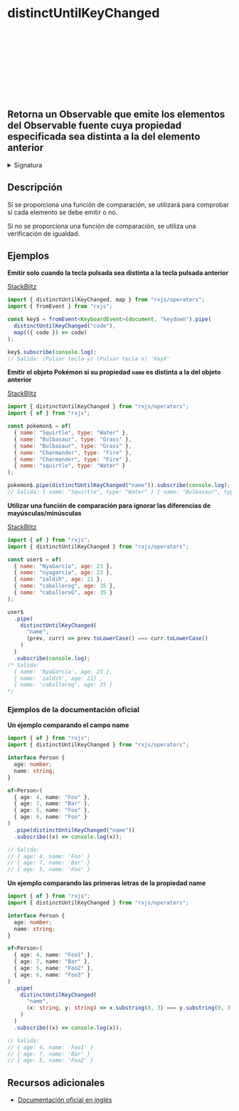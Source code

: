 <div class="page-heading">

# distinctUntilKeyChanged

<a target="_blank" href="https://github.com/ReactiveX/rxjs/blob/master/src/internal/operators/distinctUntilKeyChanged.ts">
<svg>
  <use xlink:href="/assets/icons/github.svg#github"></use>
</svg>
</a>
</div>

<h2 class="subtitle"> Retorna un Observable que emite los elementos del Observable fuente cuya propiedad especificada sea distinta a la del elemento anterior
</h2>

<details>
<summary>Signatura</summary>

### Firma

`distinctUntilKeyChanged<T, K extends keyof T>(key: K, compare?: (x: T[K], y: T[K]) => boolean): MonoTypeOperatorFunction<T>`

### Parámetros

<table>
<tr><td>key</td><td>Clave de la propiedad del objeto que se desea comparar.</td></tr>
<tr><td>compare</td><td>Opcional. El valor por defecto es <code>undefined</code>.
Función de comparación opcional que se utiliza para comprobar si un elemento es distinto al elemento anterior.</td></tr>

</table>

### Retorna

`MonoTypeOperatorFunction<T>`: Un Observable that emite elementos del Observable fuente si la propiedad especificada es distinta a la del elemento anterior.

</details>

## Descripción

Si se proporciona una función de comparación, se utilizará para comprobar si cada elemento se debe emitir o no.

Si no se proporciona una función de comparación, se utiliza una verificación de igualdad.

## Ejemplos

**Emitir solo cuando la tecla pulsada sea distinta a la tecla pulsada anterior**

<a target="_blank" href="https://stackblitz.com/edit/rxjs-distinctuntilkeychanged-1?file=index.ts">StackBlitz</a>

```typescript
import { distinctUntilKeyChanged, map } from "rxjs/operators";
import { fromEvent } from "rxjs";

const key$ = fromEvent<KeyboardEvent>(document, "keydown").pipe(
  distinctUntilKeyChanged("code"),
  map(({ code }) => code)
);

key$.subscribe(console.log);
// Salida: (Pulsar tecla y) (Pulsar tecla x) 'KeyX'
```

**Emitir el objeto Pokémon si su propiedad `name` es distinta a la del objeto anterior**

<a target="_blank" href="https://stackblitz.com/edit/rxjs-distinctuntilkeychanged-2?file=index.ts">StackBlitz</a>

```javascript
import { distinctUntilKeyChanged } from "rxjs/operators";
import { of } from "rxjs";

const pokemon$ = of(
  { name: "Squirtle", type: "Water" },
  { name: "Bulbasaur", type: "Grass" },
  { name: "Bulbasaur", type: "Grass" },
  { name: "Charmander", type: "Fire" },
  { name: "Charmander", type: "Fire" },
  { name: "squirtle", type: "Water" }
);

pokemon$.pipe(distinctUntilKeyChanged("name")).subscribe(console.log);
// Salida: { name: "Squirtle", type: "Water" } { name: "Bulbasaur", type: "Grass" } { name: "Charmander", type: "Fire" }
```

**Utilizar una función de comparación para ignorar las diferencias de mayúsculas/minúsculas**

<a target="_blank" href="https://stackblitz.com/edit/rxjs-distinctuntilkeychanged-3?file=index.ts">StackBlitz</a>

```javascript
import { of } from "rxjs";
import { distinctUntilKeyChanged } from "rxjs/operators";

const user$ = of(
  { name: "NyaGarcía", age: 23 },
  { name: "nyagarcía", age: 23 },
  { name: "zaldih", age: 21 },
  { name: "caballerog", age: 35 },
  { name: "caballeroG", age: 35 }
);

user$
  .pipe(
    distinctUntilKeyChanged(
      "name",
      (prev, curr) => prev.toLowerCase() === curr.toLowerCase()
    )
  )
  .subscribe(console.log);
/* Salida: 
  { name: 'NyaGarcía', age: 23 }, 
  { name: 'zaldih', age: 21} , 
  { name: 'caballerog', age: 35 }
*/
```

### Ejemplos de la documentación oficial

**Un ejemplo comparando el campo name**

```typescript
import { of } from "rxjs";
import { distinctUntilKeyChanged } from "rxjs/operators";

interface Person {
  age: number;
  name: string;
}

of<Person>(
  { age: 4, name: "Foo" },
  { age: 7, name: "Bar" },
  { age: 5, name: "Foo" },
  { age: 6, name: "Foo" }
)
  .pipe(distinctUntilKeyChanged("name"))
  .subscribe((x) => console.log(x));

// Salida:
// { age: 4, name: 'Foo' }
// { age: 7, name: 'Bar' }
// { age: 5, name: 'Foo' }
```

**Un ejemplo comparando las primeras letras de la propiedad name**

```typescript
import { of } from "rxjs";
import { distinctUntilKeyChanged } from "rxjs/operators";

interface Person {
  age: number;
  name: string;
}

of<Person>(
  { age: 4, name: "Foo1" },
  { age: 7, name: "Bar" },
  { age: 5, name: "Foo2" },
  { age: 6, name: "Foo3" }
)
  .pipe(
    distinctUntilKeyChanged(
      "name",
      (x: string, y: string) => x.substring(0, 3) === y.substring(0, 3)
    )
  )
  .subscribe((x) => console.log(x));

// Salida:
// { age: 4, name: 'Foo1' }
// { age: 7, name: 'Bar' }
// { age: 5, name: 'Foo2' }
```

## Recursos adicionales

- [Documentación oficial en inglés](https://rxjs-dev.firebaseapp.com/api/operators/distinctUntilKeyChanged)
